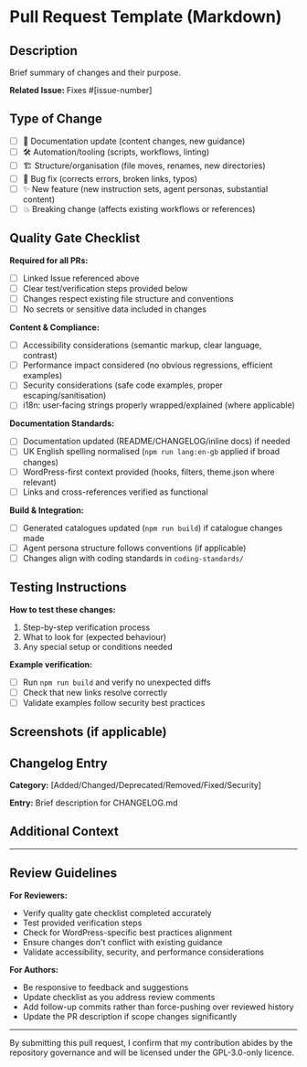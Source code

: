 # Pull Request Template (Markdown)

## Description

Brief summary of changes and their purpose.

**Related Issue:** Fixes #[issue-number]

## Type of Change

<!-- Mark the relevant option -->

-   [ ] 📝 Documentation update (content changes, new guidance)
-   [ ] 🛠️ Automation/tooling (scripts, workflows, linting)
-   [ ] 🏗️ Structure/organisation (file moves, renames, new directories)
-   [ ] 🐛 Bug fix (corrects errors, broken links, typos)
-   [ ] ✨ New feature (new instruction sets, agent personas, substantial content)
-   [ ] 💥 Breaking change (affects existing workflows or references)

## Quality Gate Checklist

**Required for all PRs:**

-   [ ] Linked Issue referenced above
-   [ ] Clear test/verification steps provided below
-   [ ] Changes respect existing file structure and conventions
-   [ ] No secrets or sensitive data included in changes

**Content & Compliance:**

-   [ ] Accessibility considerations (semantic markup, clear language, contrast)
-   [ ] Performance impact considered (no obvious regressions, efficient examples)
-   [ ] Security considerations (safe code examples, proper escaping/sanitisation)
-   [ ] i18n: user‑facing strings properly wrapped/explained (where applicable)

**Documentation Standards:**

-   [ ] Documentation updated (README/CHANGELOG/inline docs) if needed
-   [ ] UK English spelling normalised (`npm run lang:en-gb` applied if broad changes)
-   [ ] WordPress-first context provided (hooks, filters, theme.json where relevant)
-   [ ] Links and cross-references verified as functional

**Build & Integration:**

-   [ ] Generated catalogues updated (`npm run build`) if catalogue changes made
-   [ ] Agent persona structure follows conventions (if applicable)
-   [ ] Changes align with coding standards in `coding-standards/`

## Testing Instructions

**How to test these changes:**

1. Step-by-step verification process
2. What to look for (expected behaviour)
3. Any special setup or conditions needed

**Example verification:**

-   [ ] Run `npm run build` and verify no unexpected diffs
-   [ ] Check that new links resolve correctly
-   [ ] Validate examples follow security best practices

## Screenshots (if applicable)

<!-- Add screenshots for UI/documentation layout changes -->
<!-- Before/after comparisons for significant content restructuring -->

## Changelog Entry

**Category:** [Added/Changed/Deprecated/Removed/Fixed/Security]

**Entry:** Brief description for CHANGELOG.md

## Additional Context

<!-- Any additional information, considerations, or follow-up tasks -->
<!-- Reference to related PRs or issues -->
<!-- Breaking change migration notes if applicable -->

---

## Review Guidelines

**For Reviewers:**

-   Verify quality gate checklist completed accurately
-   Test provided verification steps
-   Check for WordPress-specific best practices alignment
-   Ensure changes don't conflict with existing guidance
-   Validate accessibility, security, and performance considerations

**For Authors:**

-   Be responsive to feedback and suggestions
-   Update checklist as you address review comments
-   Add follow-up commits rather than force-pushing over reviewed history
-   Update the PR description if scope changes significantly

---

By submitting this pull request, I confirm that my contribution abides by the repository governance and will be licensed under the GPL-3.0-only licence.
